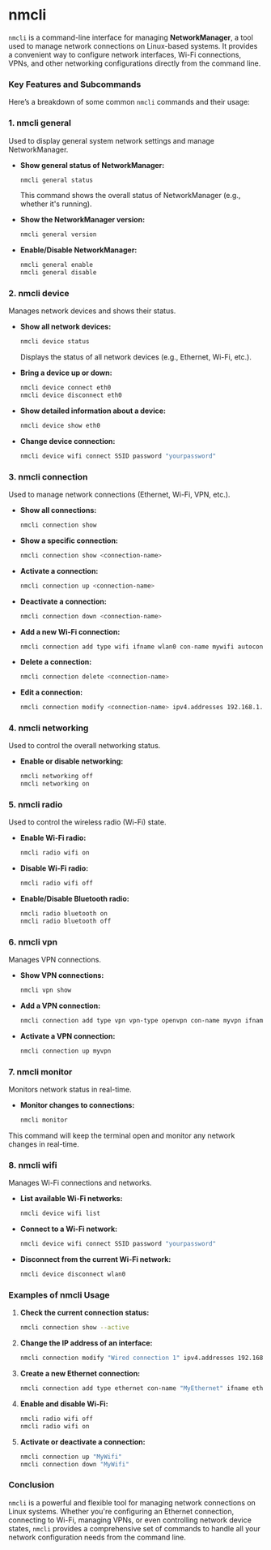# nmcli
`nmcli` is a command-line interface for managing **NetworkManager**, a tool used to manage network connections on Linux-based systems. It provides a convenient way to configure network interfaces, Wi-Fi connections, VPNs, and other networking configurations directly from the command line.

### Key Features and Subcommands

Here’s a breakdown of some common `nmcli` commands and their usage:

### 1. **nmcli general**
Used to display general system network settings and manage NetworkManager.

- **Show general status of NetworkManager:**
  ```bash
  nmcli general status
  ```
  This command shows the overall status of NetworkManager (e.g., whether it's running).

- **Show the NetworkManager version:**
  ```bash
  nmcli general version
  ```

- **Enable/Disable NetworkManager:**
  ```bash
  nmcli general enable
  nmcli general disable
  ```

### 2. **nmcli device**
Manages network devices and shows their status.

- **Show all network devices:**
  ```bash
  nmcli device status
  ```
  Displays the status of all network devices (e.g., Ethernet, Wi-Fi, etc.).

- **Bring a device up or down:**
  ```bash
  nmcli device connect eth0
  nmcli device disconnect eth0
  ```

- **Show detailed information about a device:**
  ```bash
  nmcli device show eth0
  ```

- **Change device connection:**
  ```bash
  nmcli device wifi connect SSID password "yourpassword"
  ```

### 3. **nmcli connection**
Used to manage network connections (Ethernet, Wi-Fi, VPN, etc.).

- **Show all connections:**
  ```bash
  nmcli connection show
  ```

- **Show a specific connection:**
  ```bash
  nmcli connection show <connection-name>
  ```

- **Activate a connection:**
  ```bash
  nmcli connection up <connection-name>
  ```

- **Deactivate a connection:**
  ```bash
  nmcli connection down <connection-name>
  ```

- **Add a new Wi-Fi connection:**
  ```bash
  nmcli connection add type wifi ifname wlan0 con-name mywifi autoconnect yes ssid MySSID
  ```

- **Delete a connection:**
  ```bash
  nmcli connection delete <connection-name>
  ```

- **Edit a connection:**
  ```bash
  nmcli connection modify <connection-name> ipv4.addresses 192.168.1.100/24
  ```

### 4. **nmcli networking**
Used to control the overall networking status.

- **Enable or disable networking:**
  ```bash
  nmcli networking off
  nmcli networking on
  ```

### 5. **nmcli radio**
Used to control the wireless radio (Wi-Fi) state.

- **Enable Wi-Fi radio:**
  ```bash
  nmcli radio wifi on
  ```

- **Disable Wi-Fi radio:**
  ```bash
  nmcli radio wifi off
  ```

- **Enable/Disable Bluetooth radio:**
  ```bash
  nmcli radio bluetooth on
  nmcli radio bluetooth off
  ```

### 6. **nmcli vpn**
Manages VPN connections.

- **Show VPN connections:**
  ```bash
  nmcli vpn show
  ```

- **Add a VPN connection:**
  ```bash
  nmcli connection add type vpn vpn-type openvpn con-name myvpn ifname -- vpn-service-type org.freedesktop.NetworkManager.openvpn
  ```

- **Activate a VPN connection:**
  ```bash
  nmcli connection up myvpn
  ```

### 7. **nmcli monitor**
Monitors network status in real-time.

- **Monitor changes to connections:**
  ```bash
  nmcli monitor
  ```

This command will keep the terminal open and monitor any network changes in real-time.

### 8. **nmcli wifi**
Manages Wi-Fi connections and networks.

- **List available Wi-Fi networks:**
  ```bash
  nmcli device wifi list
  ```

- **Connect to a Wi-Fi network:**
  ```bash
  nmcli device wifi connect SSID password "yourpassword"
  ```

- **Disconnect from the current Wi-Fi network:**
  ```bash
  nmcli device disconnect wlan0
  ```

### Examples of nmcli Usage

1. **Check the current connection status:**
   ```bash
   nmcli connection show --active
   ```

2. **Change the IP address of an interface:**
   ```bash
   nmcli connection modify "Wired connection 1" ipv4.addresses 192.168.0.100/24
   ```

3. **Create a new Ethernet connection:**
   ```bash
   nmcli connection add type ethernet con-name "MyEthernet" ifname eth0 ipv4.addresses 192.168.0.101/24
   ```

4. **Enable and disable Wi-Fi:**
   ```bash
   nmcli radio wifi off
   nmcli radio wifi on
   ```

5. **Activate or deactivate a connection:**
   ```bash
   nmcli connection up "MyWifi"
   nmcli connection down "MyWifi"
   ```

### Conclusion

`nmcli` is a powerful and flexible tool for managing network connections on Linux systems. Whether you're configuring an Ethernet connection, connecting to Wi-Fi, managing VPNs, or even controlling network device states, `nmcli` provides a comprehensive set of commands to handle all your network configuration needs from the command line.
